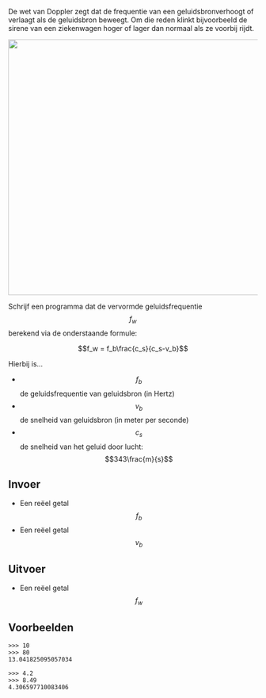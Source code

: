 De wet van Doppler zegt dat de frequentie van een geluidsbronverhoogt of verlaagt als de geluidsbron beweegt. Om die reden klinkt bijvoorbeeld de sirene van een ziekenwagen hoger of lager dan normaal als ze voorbij rijdt. 


<img src="https://cdn.hswstatic.com/gif/distance-formula.jpg" width="516"/>


Schrijf een programma dat de vervormde geluidsfrequentie $$f_w$$ berekend via de onderstaande formule:

$$f_w = f_b\frac{c_s}{c_s-v_b}$$

Hierbij is...
- $$f_b$$ de geluidsfrequentie van geluidsbron (in Hertz)
- $$v_b$$ de snelheid van geluidsbron (in meter per seconde)
- $$c_s$$ de snelheid van het geluid door lucht: $$343\frac{m}{s}$$

## Invoer

- Een reëel getal $$f_b$$
- Een reëel getal $$v_b$$

## Uitvoer

- Een reëel getal $$f_w$$

## Voorbeelden

```
>>> 10
>>> 80
13.041825095057034

>>> 4.2
>>> 8.49
4.306597710083406
```